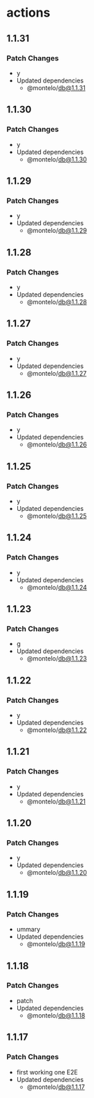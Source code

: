 # actions

## 1.1.31

### Patch Changes

- y
- Updated dependencies
  - @montelo/db@1.1.31

## 1.1.30

### Patch Changes

- y
- Updated dependencies
  - @montelo/db@1.1.30

## 1.1.29

### Patch Changes

- y
- Updated dependencies
  - @montelo/db@1.1.29

## 1.1.28

### Patch Changes

- y
- Updated dependencies
  - @montelo/db@1.1.28

## 1.1.27

### Patch Changes

- y
- Updated dependencies
  - @montelo/db@1.1.27

## 1.1.26

### Patch Changes

- y
- Updated dependencies
  - @montelo/db@1.1.26

## 1.1.25

### Patch Changes

- y
- Updated dependencies
  - @montelo/db@1.1.25

## 1.1.24

### Patch Changes

- y
- Updated dependencies
  - @montelo/db@1.1.24

## 1.1.23

### Patch Changes

- g
- Updated dependencies
  - @montelo/db@1.1.23

## 1.1.22

### Patch Changes

- y
- Updated dependencies
  - @montelo/db@1.1.22

## 1.1.21

### Patch Changes

- y
- Updated dependencies
  - @montelo/db@1.1.21

## 1.1.20

### Patch Changes

- y
- Updated dependencies
  - @montelo/db@1.1.20

## 1.1.19

### Patch Changes

- ummary
- Updated dependencies
  - @montelo/db@1.1.19

## 1.1.18

### Patch Changes

- patch
- Updated dependencies
  - @montelo/db@1.1.18

## 1.1.17

### Patch Changes

- first working one E2E
- Updated dependencies
  - @montelo/db@1.1.17
